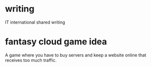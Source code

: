 # writing

IT international shared writing

# fantasy cloud game idea

A game where you have to buy servers and keep a website online that receives too much traffic.


